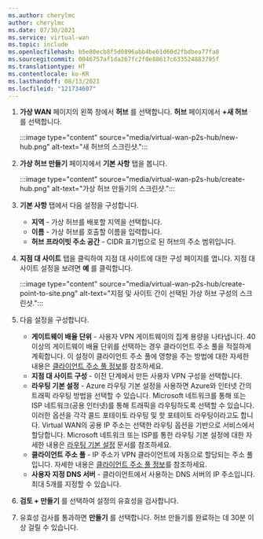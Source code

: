 ```yaml
---
ms.author: cherylmc
author: cherylmc
ms.date: 07/30/2021
ms.service: virtual-wan
ms.topic: include
ms.openlocfilehash: b5e80ecb8f5d0896abb4be61d60d2fbdbea77fa8
ms.sourcegitcommit: 0046757af1da267fc2f0e88617c633524883795f
ms.translationtype: HT
ms.contentlocale: ko-KR
ms.lasthandoff: 08/13/2021
ms.locfileid: "121734607"
---
```

1. **가상 WAN** 페이지의 왼쪽 창에서 **허브** 를 선택합니다. **허브** 페이지에서 **+새 허브** 를 선택합니다.

   :::image type="content" source="media/virtual-wan-p2s-hub/new-hub.png" alt-text="새 허브의 스크린샷.":::

1. **가상 허브 만들기** 페이지에서 **기본 사항** 탭을 봅니다.

   :::image type="content" source="media/virtual-wan-p2s-hub/create-hub.png" alt-text="가상 허브 만들기의 스크린샷.":::

1. **기본 사항** 탭에서 다음 설정을 구성합니다.

   * **지역** - 가상 허브를 배포할 지역을 선택합니다.
   * **이름** - 가상 허브를 호출할 이름을 입력합니다.
   * **허브 프라이빗 주소 공간** - CIDR 표기법으로 된 허브의 주소 범위입니다.

1. **지점 대 사이트** 탭을 클릭하여 지점 대 사이트에 대한 구성 페이지를 엽니다. 지점 대 사이트 설정을 보려면 **예** 를 클릭합니다.

   :::image type="content" source="media/virtual-wan-p2s-hub/create-point-to-site.png" alt-text="지점 및 사이트 간이 선택된 가상 허브 구성의 스크린샷.":::

1. 다음 설정을 구성합니다.

   * **게이트웨이 배율 단위** - 사용자 VPN 게이트웨이의 집계 용량을 나타냅니다. 40 이상의 게이트웨이 배율 단위를 선택하는 경우 클라이언트 주소 풀을 적절하게 계획합니다. 이 설정이 클라이언트 주소 풀에 영향을 주는 방법에 대한 자세한 내용은 [클라이언트 주소 풀 정보](../articles/virtual-wan/about-client-address-pools.md)를 참조하세요.
   * **지점 대 사이트 구성** - 이전 단계에서 만든 사용자 VPN 구성을 선택합니다.
   * **라우팅 기본 설정** - Azure 라우팅 기본 설정을 사용하면 Azure와 인터넷 간의 트래픽 라우팅 방법을 선택할 수 있습니다. Microsoft 네트워크를 통해 또는 ISP 네트워크(공용 인터넷)를 통해 트래픽을 라우팅하도록 선택할 수 있습니다. 이러한 옵션을 각각 콜드 포테이토 라우팅 및 핫 포테이토 라우팅이라고도 합니다. Virtual WAN의 공용 IP 주소는 선택한 라우팅 옵션을 기반으로 서비스에서 할당합니다. Microsoft 네트워크 또는 ISP를 통한 라우팅 기본 설정에 대한 자세한 내용은 [라우팅 기본 설정](../articles/virtual-network/routing-preference-overview.md) 문서를 참조하세요.
   * **클라이언트 주소 풀** - IP 주소가 VPN 클라이언트에 자동으로 할당되는 주소 풀입니다. 자세한 내용은 [클라이언트 주소 풀 정보](../articles/virtual-wan/about-client-address-pools.md)를 참조하세요.
   * **사용자 지정 DNS 서버** - 클라이언트에서 사용하는 DNS 서버의 IP 주소입니다. 최대 5개를 지정할 수 있습니다.

1. **검토 + 만들기** 를 선택하여 설정의 유효성을 검사합니다.

1. 유효성 검사를 통과하면 **만들기** 를 선택합니다. 허브 만들기를 완료하는 데 30분 이상 걸릴 수 있습니다.